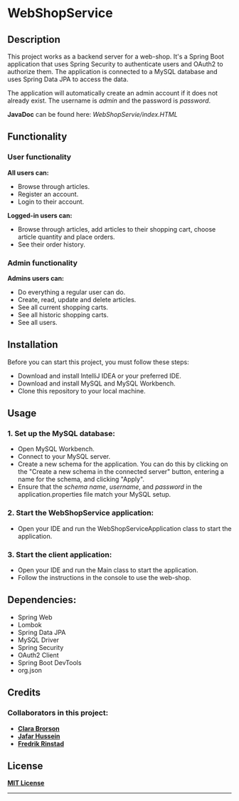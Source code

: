 # WebShopService

## Description

This project works as a backend server for a web-shop. It's a Spring Boot application that uses Spring Security to authenticate users and OAuth2 to authorize them.
The application is connected to a MySQL database and uses Spring Data JPA to access the data.

The application will automatically create an admin account if it does not already exist. The username is *admin* and the password is *password*.

**JavaDoc** can be found here: *WebShopServie/index.HTML*

## Functionality
### User functionality
**All users can:**
- Browse through articles.
- Register an account.
- Login to their account.

**Logged-in users can:** 
- Browse through articles, add articles to their shopping cart, choose article quantity and place orders.
- See their order history.


### Admin functionality
**Admins users can:** 
- Do everything a regular user can do.
- Create, read, update and delete articles.
- See all current shopping carts.
- See all historic shopping carts.
- See all users.

## Installation

Before you can start this project, you must follow these steps:

- Download and install IntelliJ IDEA or your preferred IDE.
- Download and install MySQL and MySQL Workbench.
- Clone this repository to your local machine.

## Usage

### 1. Set up the MySQL database:
- Open MySQL Workbench.
- Connect to your MySQL server.
- Create a new schema for the application. You can do this by clicking on the "Create a new schema in the connected server" button, entering a name for the schema, and clicking "Apply".
- Ensure that the *schema name*, *username*, and *password* in the application.properties file match your MySQL setup.

### 2. Start the WebShopService application:
- Open your IDE and run the WebShopServiceApplication class to start the application.

### 3. Start the client application:
- Open your IDE and run the Main class to start the application.
- Follow the instructions in the console to use the web-shop.


## Dependencies:

- Spring Web
- Lombok
- Spring Data JPA
- MySQL Driver
- Spring Security
- OAuth2 Client
- Spring Boot DevTools
- org.json


## Credits

### Collaborators in this project:
- **[Clara Brorson](https://github.com/clarabrorson)**
- **[Jafar Hussein](https://github.com/Jafar-Hussein)**
- **[Fredrik Rinstad](https://github.com/fringston)**


## License

**[MIT License](https://choosealicense.com/licenses/mit/)**

---